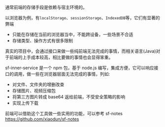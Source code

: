 通常前端的存储手段是依赖与宿主环境的。

以浏览器为例，有`localStorage`、`sessionStorage`、`IndexedDB`等，它们有显著的弊端

- 只能在存储在当前的浏览器当中，不能跨设备，一些场景不合适
- 存储类型、操作方式有很多限制

真实的项目中，会通过接口来做一些纯前端无法完成的事情，而相关语言(Java)对于前端的上手成本较高，相比要做的事情也会显得笨重。

sf-inner-service 是一个 npm 包，基于 node.js 编写，集成方便，它可以响应接口的调用，做一些在浏览器层面无法完成的事情，列如:

- 对文件、文件夹的增删改查
- 存储图片、视频压缩包
- 将第三方图片转成 base64 返给前端，不受安全策略的影响
- 实现上传下载

前端可以借助这个工具做一些实用的功能，可以参考 sf-notes https://github.com/xiaodun/sf-notes
